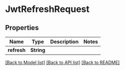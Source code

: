 # JwtRefreshRequest

## Properties

| Name        | Type       | Description | Notes |
| ----------- | ---------- | ----------- | ----- |
| **refresh** | **String** |             |

[[Back to Model list]](../README.md#documentation-for-models) [[Back to API list]](../README.md#documentation-for-api-endpoints) [[Back to README]](../README.md)
